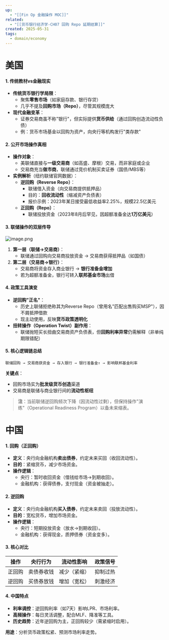 ```yaml
---
up:
  - "[[Fin Op 金融操作 MOC]]"
related:
  - "[[货币银行经济学-CH07 回购 Repo 延期结算]]"
created: 2025-05-31
tags:
  - domain/economy
---
```


# 美国

#### **1. 传统教材vs金融现实**

- **传统货币银行学局限**：
  - 聚焦**零售市场**（如家庭存款、银行存贷）
  - 几乎不提及**回购市场（Repo）**，尽管其规模庞大
- **现代金融变革**：
  - 证券交易商虽不称"银行"，但实际提供**货币供给**（通过回购创造流动性负债）
  - 例：货币市场基金以回购为资产，向央行等机构发行"类存款"

#### **2. 公开市场操作真相**

- **操作对象**：
  - 美联储直接与**一级交易商**（如高盛、摩根）交易，而非家庭或企业
  - 交易商充当**做市商**，联储通过竞价机制买卖证券（国债/MBS等）
- **实例解析**（纽约联储官网数据）：
  - **逆回购（Reverse Repo）**：
    - 联储借入资金（向交易商提供抵押品）
    - 目的：**回收流动性**（缩减资产负债表）
    - 报价示例：2023年某日接受最低收益率2.25%，规模22.5亿美元
  - **正回购（Repo）**：
    - 联储投放资金（2023年8月后罕见，因超额准备金达**1万亿美元**）

#### **3. 联储操作的双层传导**

![image.png](https://s1.vika.cn/space/2025/05/31/8bba25bc6b6a4081b93c08a0364a9fe0)


1. **第一层（联储→交易商）**：
   - 联储通过回购向交易商投放资金 → 交易商获得抵押品（如国债）
2. **第二层（交易商→银行）**：
   - 交易商将资金存入商业银行 → **银行准备金增加**
   - 若为超额准备金，银行可转入**联邦基金市场**出借

#### **4. 政策工具演变**

- **逆回购"正名"**：
  - 历史上联储拒绝称其为Reverse Repo（曾用名"匹配出售购买MSP"），因不屑抵押借款
  - 现主动使用，反映**货币政策透明化**
- **扭转操作（Operation Twist）副作用**：
  - 联储抛短买长扭曲交易商资产负债表，但**回购利率异常**仍需解释（非单纯期限错配）

#### **5. 核心逻辑链总结**

```
联储回购 → 交易商获资金 → 存入银行 → 银行准备金↑ → 影响联邦基金利率
```

**关键点**：
- 回购市场实为**批发级货币创造**渠道
- 交易商是联储与商业银行间的**流动性枢纽**

> **注**：当前联储逆回购频次下降（因流动性过剩），但保持操作"演练"（Operational Readiness Program）以备未来缩表。




# 中国


#### **1. 回购（正回购）**  

- **定义**：央行向金融机构**卖出债券**，约定未来买回（收回流动性）。  
- **目的**：紧缩货币，减少市场资金。  
- **操作逻辑**：  
  - 央行：暂时收回资金（借钱给市场→到期收回）。  
  - 金融机构：获得债券，支付现金（资金被抽走）。  

#### **2. 逆回购**  

- **定义**：央行向金融机构**买入债券**，约定未来卖回（投放流动性）。  
- **目的**：宽松货币，增加市场资金。  
- **操作逻辑**：  
  - 央行：短期投放资金（放水→到期收回）。  
  - 金融机构：获得现金，质押债券（资金变多）。  

#### **3. 核心对比**  
| **操作** | **央行行为** | **流动性影响** | **政策信号** |
| ------ | -------- | --------- | -------- |
| 正回购    | 卖债券收钱    | 减少（紧缩）    | 抑制过热     |
| 逆回购    | 买债券放钱    | 增加（宽松）    | 刺激经济     |

#### **4. 中国特点**  
- **利率调控**：逆回购利率（如7天）影响LPR、市场利率。  
- **高频操作**：每日灵活调整，配合MLF、降准等工具。  
- **历史趋势**：近年逆回购为主，正回购较少（需紧缩时启用）。  

**用途**：分析货币政策松紧、预测市场利率走势。  
